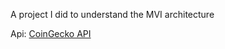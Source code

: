 A project I did to understand the MVI architecture

Api: <a href="[https://readme.com/](https://docs.coingecko.com/v3.0.1/reference/introduction)https://docs.coingecko.com/v3.0.1/reference/introduction" target="_blank">CoinGecko API</a>
